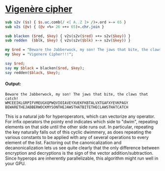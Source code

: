 [1]: https://rosettacode.org/wiki/Vigenère_cipher

# [Vigenère cipher][1]

```perl
sub s2v ($s) { $s.uc.comb(/ <[ A..Z ]> /)».ord »-» 65 }
sub v2s (@v) { (@v »%» 26 »+» 65)».chr.join }
 
sub blacken ($red, $key) { v2s(s2v($red) »+» s2v($key)) }
sub redden  ($blk, $key) { v2s(s2v($blk) »-» s2v($key)) }
 
my $red = "Beware the Jabberwock, my son! The jaws that bite, the claws that catch!";
my $key = "Vigenere Cipher!!!";
 
say $red;
say my $black = blacken($red, $key);
say redden($black, $key);
```

#### Output:
```
Beware the Jabberwock, my son! The jaws that bite, the claws that catch!
WMCEEIKLGRPIFVMEUGXQPWQVIOIAVEYXUEKFKBTALVXTGAFXYEVKPAGY
BEWARETHEJABBERWOCKMYSONTHEJAWSTHATBITETHECLAWSTHATCATCH
```


This is a natural job for hyperoperators, which can vectorize any operator.
For infix operators the pointy end indicates which side to "dwim", repeating
elements on that side until the other side runs out. In particular, repeating
the key naturally falls out of this cyclic dwimmery, as does repeating the various constants to be applied with any of several operations to every element of the list. Factoring out the canonicalization and decanonicalization lets us see quite clearly that the only difference between encryption and decryptions is the sign of the vector addition/subtraction. Since hyperops are inherently parallelizable, this algorithm might run well in your GPU.